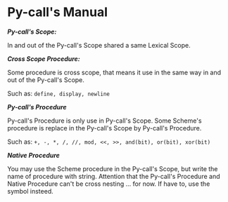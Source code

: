 # Py-call's Manual #

***Py-call's Scope:***

In and out of the Py-call's Scope shared a same Lexical Scope.

***Cross Scope Procedure:***

Some procedure is cross scope, that means it use in the same way in and out of the Py-call's Scope.

Such as: `define, display, newline`

***Py-call's Procedure***

Py-call's Procedure is only use in Py-call's Scope. Some Scheme's procedure is replace in the Py-call's Scope by Py-call's Procedure.

Such as: `+, -, *, /, //, mod, <<, >>, and(bit), or(bit), xor(bit)`


***Native Procedure***

You may use the Scheme procedure in the Py-call's Scope, but write the name of procedure with string.
Attention that the Py-call's Procedure and Native Procedure can't be cross nesting ... for now. If have to, use the symbol insteed.